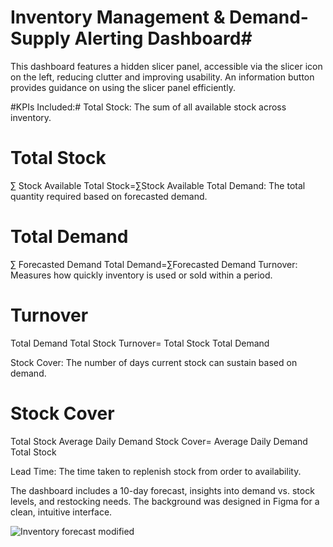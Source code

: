 
# Inventory Management & Demand-Supply Alerting Dashboard#
This dashboard features a hidden slicer panel, accessible via the slicer icon on the left, reducing clutter and improving usability. An information button provides guidance on using the slicer panel efficiently.



#KPIs Included:#
Total Stock: The sum of all available stock across inventory.

Total Stock
=
∑
Stock Available
Total Stock=∑Stock Available
Total Demand: The total quantity required based on forecasted demand.

Total Demand
=
∑
Forecasted Demand
Total Demand=∑Forecasted Demand
Turnover: Measures how quickly inventory is used or sold within a period.

Turnover
=
Total Demand
Total Stock
Turnover= 
Total Stock
Total Demand
​
 
Stock Cover: The number of days current stock can sustain based on demand.

Stock Cover
=
Total Stock
Average Daily Demand
Stock Cover= 
Average Daily Demand
Total Stock
​
 
Lead Time: The time taken to replenish stock from order to availability.

The dashboard includes a 10-day forecast, insights into demand vs. stock levels, and restocking needs. The background was designed in Figma for a clean, intuitive interface.

![Inventory forecast modified](https://github.com/user-attachments/assets/d66aa4cb-cc9a-4bb2-9a06-7df42fb5df2f)
